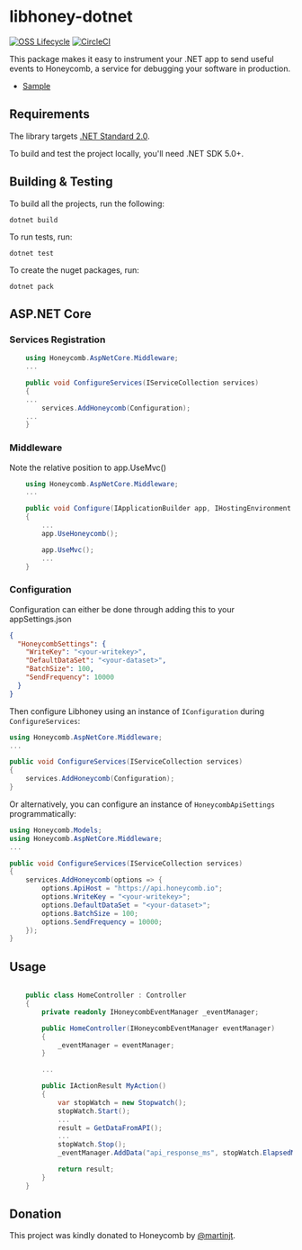 # libhoney-dotnet

[![OSS Lifecycle](https://img.shields.io/osslifecycle/honeycombio/libhoney-dotnet?color=success)](https://github.com/honeycombio/home/blob/main/honeycomb-oss-lifecycle-and-practices.md)
[![CircleCI](https://circleci.com/gh/honeycombio/libhoney-dotnet.svg?style=shield)](https://circleci.com/gh/honeycombio/libhoney-dotnet)

This package makes it easy to instrument your .NET app to send useful events to Honeycomb, a service for debugging your software in production.

- [Sample](/Sample/)

## Requirements

The library targets [.NET Standard 2.0](https://dotnet.microsoft.com/platform/dotnet-standard).

To build and test the project locally, you'll need .NET SDK 5.0+.

## Building & Testing

To build all the projects, run the following:

`dotnet build`

To run tests, run:

`dotnet test`

To create the nuget packages, run:

`dotnet pack`

## ASP.NET Core

### Services Registration
```csharp
    using Honeycomb.AspNetCore.Middleware;
    ...

    public void ConfigureServices(IServiceCollection services)
    {
    ...
        services.AddHoneycomb(Configuration);
    ...
    }
```

### Middleware

Note the relative position to app.UseMvc()

```csharp
    using Honeycomb.AspNetCore.Middleware;
    ...

    public void Configure(IApplicationBuilder app, IHostingEnvironment env)
    {
        ...
        app.UseHoneycomb();

        app.UseMvc();
        ...
    }
```

### Configuration

Configuration can either be done through adding this to your appSettings.json

```json
{
  "HoneycombSettings": {
    "WriteKey": "<your-writekey>",
    "DefaultDataSet": "<your-dataset>",
    "BatchSize": 100,
    "SendFrequency": 10000
  }
}
```

Then configure Libhoney using an instance of `IConfiguration` during `ConfigureServices`:

```csharp
using Honeycomb.AspNetCore.Middleware;
...

public void ConfigureServices(IServiceCollection services)
{
    services.AddHoneycomb(Configuration);
}
```

Or alternatively, you can configure an instance of `HoneycombApiSettings` programmatically:

```csharp
using Honeycomb.Models;
using Honeycomb.AspNetCore.Middleware;
...

public void ConfigureServices(IServiceCollection services)
{
    services.AddHoneycomb(options => {
        options.ApiHost = "https://api.honeycomb.io";
        options.WriteKey = "<your-writekey>";
        options.DefaultDataSet = "<your-dataset>";
        options.BatchSize = 100;
        options.SendFrequency = 10000;
    });
}
```

## Usage

```csharp

    public class HomeController : Controller
    {
        private readonly IHoneycombEventManager _eventManager;

        public HomeController(IHoneycombEventManager eventManager)
        {
            _eventManager = eventManager;
        }

        ...

        public IActionResult MyAction()
        {
            var stopWatch = new Stopwatch();
            stopWatch.Start();
            ...
            result = GetDataFromAPI();
            ...
            stopWatch.Stop();
            _eventManager.AddData("api_response_ms", stopWatch.ElapsedMilliseconds);

            return result;
        }
    }
```

## Donation

This project was kindly donated to Honeycomb by [@martinjt](https://github.com/martinjt).
